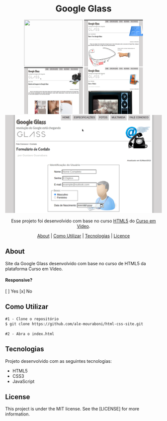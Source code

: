 # <center>Google Glass</center>
<p align="center">
  <img src="assets/readme/index.gif" height="150px" width="189px">
  <img src="assets/readme/especificacoes.gif" height="150px" width="189px">
  <img src="assets/readme/fotos.gif" height="150px" width="189px">
  <img src="assets/readme/multimidia.gif"height="150px" width="189px">
  <img src="assets/readme/form.gif">
</p>

<p align="center">
  Esse projeto foi desenvolvido com base no curso <a href="https://www.cursoemvideo.com/course/html5/">HTML5</a> do <a href="https://www.cursoemvideo.com/course/html5/">Curso em Vídeo</a>.
</p>

<p align="center">
  <a href="#about">About</a> | 
  <a href="#c-utilizar">Como Utilizar</a> |
  <a href="#technology">Tecnologias</a> |
  <a href="#license">Licence</a> 
</p>

<h2 id="about">About</h2>
<p>Site da Google Glass desenvolvido com base no curso de HTML5 da plataforma Curso em Vídeo.
<h4>Responsive?</h4>
[ ] Yes  [x] No
</p>

<h2 id="c-utilizar">Como Utilizar</h2>

```
#1 - Clone o repositório
$ git clone https://github.com/ale-mouraboni/html-css-site.git

#2 - Abra o index.html
```

<h2 id="technology">Tecnologias</h2>
<p>Projeto desenvolvido com as seguintes tecnologias:</p>
<ul>
  <li>HTML5</li>
  <li>CSS3</li>
  <li>JavaScript</li>
</ul>

<h2 id="license">License</h2>
<p>This project is under the MIT license. See the [LICENSE] for more information.
</p>